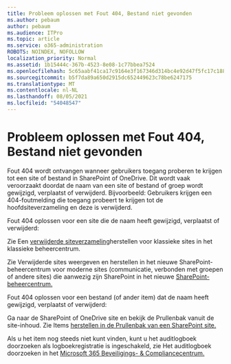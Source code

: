 ```yaml
---
title: Probleem oplossen met Fout 404, Bestand niet gevonden
ms.author: pebaum
author: pebaum
ms.audience: ITPro
ms.topic: article
ms.service: o365-administration
ROBOTS: NOINDEX, NOFOLLOW
localization_priority: Normal
ms.assetid: 1b15444c-367b-4523-8e08-1c77bbea7524
ms.openlocfilehash: 5c65aabf41ca17c9164e3f167346d314bc4e92d47f5fc17c188f12819b0a2cfa
ms.sourcegitcommit: b5f7da89a650d2915dc652449623c78be6247175
ms.translationtype: MT
ms.contentlocale: nl-NL
ms.lasthandoff: 08/05/2021
ms.locfileid: "54048547"
---
```

# <a name="troubleshoot-error-404-file-not-found"></a>Probleem oplossen met Fout 404, Bestand niet gevonden

Fout 404 wordt ontvangen wanneer gebruikers toegang proberen te krijgen tot een site of bestand in SharePoint of OneDrive. Dit wordt vaak veroorzaakt doordat de naam van een site of bestand of groep wordt gewijzigd, verplaatst of verwijderd. Bijvoorbeeld: Gebruikers krijgen een 404-foutmelding die toegang probeert te krijgen tot de hoofdsiteverzameling en deze is verwijderd.

Fout 404 oplossen voor een site die de naam heeft gewijzigd, verplaatst of verwijderd:

Zie Een [verwijderde siteverzameling](https://docs.microsoft.com/sharepoint/restore-deleted-site-collection)herstellen voor klassieke sites in het klassieke beheercentrum.

Zie Verwijderde sites weergeven en herstellen in het nieuwe SharePoint-beheercentrum voor moderne sites (communicatie, verbonden met groepen of andere sites) die aanwezig zijn SharePoint in het nieuwe [SharePoint-beheercentrum.](https://docs.microsoft.com/sharepoint/restore-deleted-site-collection)

Fout 404 oplossen voor een bestand (of ander item) dat de naam heeft gewijzigd, verplaatst of verwijderd:

Ga naar de SharePoint of OneDrive site en bekijk de Prullenbak vanuit de site-inhoud. Zie Items [herstellen in de Prullenbak van een SharePoint site.](https://support.office.com/article/Restore-items-in-the-Recycle-Bin-of-a-SharePoint-site-6df466b6-55f2-4898-8d6e-c0dff851a0be#ID0EAADAAA=Online)

Als u het item nog steeds niet kunt vinden, kunt u het auditlogboek doorzoeken als logboekregistratie is ingeschakeld, zie Het auditlogboek doorzoeken in het [Microsoft 365 Beveiligings- & Compliancecentrum.](https://docs.microsoft.com/microsoft-365/compliance/search-the-audit-log-in-security-and-compliance)
